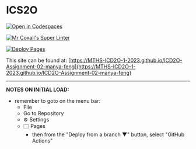 # ICS2O

[![Open in Codespaces](https://classroom.github.com/assets/launch-codespace-7f7980b617ed060a017424585567c406b6ee15c891e84e1186181d67ecf80aa0.svg)](https://classroom.github.com/open-in-codespaces?assignment_repo_id=14454074)

[![Mr Coxall's Super Linter](https://github.com/MTHS-ICD2O-1-2023/ICD2O-Assignment-02-manya-feng/workflows/Mr%20Coxall's%20Super%20Linter/badge.svg)](https://github.com/MTHS-ICD2O-1-2023/ICD2O-Assignment-02-manya-feng/actions)

[![Deploy Pages](https://github.com/MTHS-ICD2O-1-2023/ICD2O-Assignment-02-manya-feng/workflows/Deploy%20Pages/badge.svg)](https://github.com/MTHS-ICD2O-1-2023/ICD2O-Assignment-02-manya-feng/actions)

This site can be found at: [https://MTHS-ICD2O-1-2023.github.io/ICD2O-Assignment-02-manya-feng](https://MTHS-ICD2O-1-2023.github.io/ICD2O-Assignment-02-manya-feng)

---

**NOTES ON INITIAL LOAD:**
- remember to goto on the menu bar:
  - File
  - Go to Repository
  - ⚙ Settings
  - 🗔 Pages
    - then from the "Deploy from a branch ▼" button, select "GitHub Actions"
